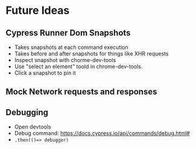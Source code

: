 # Future Ideas 

## Cypress Runner Dom Snapshots
* Takes snapshots at each command execution 
* Takes before and after snapshots for things like XHR requests
* Inspect snapshot with chorme-dev-tools 
* Use "select an element" toold in chrome-dev-tools.
* Click a snapshot to pin it

## Mock Network requests and responses 

## Debugging 
* Open devtools 
* Debug command: https://docs.cypress.io/api/commands/debug.html# 
* `.then(()=> debugger)`
